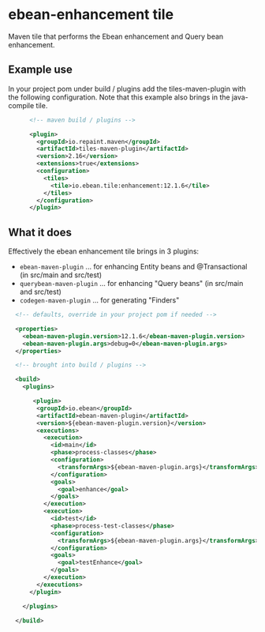 # ebean-enhancement tile

Maven tile that performs the Ebean enhancement and Query bean enhancement.

## Example use

In your project pom under build / plugins add the tiles-maven-plugin with the following configuration. Note that this example also brings in the java-compile tile.

```xml
      <!-- maven build / plugins -->

      <plugin>
        <groupId>io.repaint.maven</groupId>
        <artifactId>tiles-maven-plugin</artifactId>
        <version>2.16</version>
        <extensions>true</extensions>
        <configuration>
          <tiles>
            <tile>io.ebean.tile:enhancement:12.1.6</tile>
          </tiles>
        </configuration>
      </plugin>

```



## What it does

Effectively the ebean enhancement tile brings in 3 plugins:
- `ebean-maven-plugin` ... for enhancing Entity beans and @Transactional (in src/main and src/test)
- `querybean-maven-plugin` ... for enhancing "Query beans" (in src/main and src/test)
- `codegen-maven-plugin` ... for generating "Finders"

```xml
  <!-- defaults, override in your project pom if needed -->

  <properties>
    <ebean-maven-plugin.version>12.1.6</ebean-maven-plugin.version>
    <ebean-maven-plugin.args>debug=0</ebean-maven-plugin.args>
  </properties>

  <!-- brought into build / plugins -->

  <build>
    <plugins>

       <plugin>
        <groupId>io.ebean</groupId>
        <artifactId>ebean-maven-plugin</artifactId>
        <version>${ebean-maven-plugin.version}</version>
        <executions>
          <execution>
            <id>main</id>
            <phase>process-classes</phase>
            <configuration>
              <transformArgs>${ebean-maven-plugin.args}</transformArgs>
            </configuration>
            <goals>
              <goal>enhance</goal>
            </goals>
          </execution>
          <execution>
            <id>test</id>
            <phase>process-test-classes</phase>
            <configuration>
              <transformArgs>${ebean-maven-plugin.args}</transformArgs>
            </configuration>
            <goals>
              <goal>testEnhance</goal>
            </goals>
          </execution>
        </executions>
      </plugin>

    </plugins>

  </build>

```
